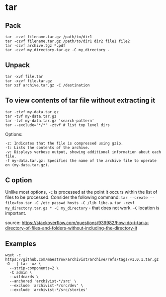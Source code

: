 # tar

## Pack

    tar -czvf filename.tar.gz /path/to/dir1
    tar -czvf filename.tar.gz /path/to/dir1 dir2 file1 file2
    tar -czvf archive.tgz *.pdf
    tar -czvf my_directory.tar.gz -C my_directory .


## Unpack

    tar -xvf file.tar
    tar -xzvf file.tar.gz
    tar xzf archive.tar.gz -C /destination

## To view contents of tar file without extracting it

    tar -ztvf my-data.tar.gz
    tar -tvf my-data.tar.gz
    tar -tvf my-data.tar.gz 'search-pattern'
    tar --exclude='*/*' -ztvf # list top level dirs

Options:

    -z: Indicates that the file is compressed using gzip.
    -t: Lists the contents of the archive.
    -v: Displays verbose output, showing additional information about each file.
    -f my-data.tar.gz: Specifies the name of the archive file to operate on (my-data.tar.gz).

## C option

Unlike most options, `-C` is processed at the point it occurs within the list of files to be processed. Consider the following command: `tar --create --file=foo.tar -C /etc passwd hosts -C /lib libc.a`. `tar -czvf my_directory.tar.gz * -C my_directory` - that does not work. `-C` location is important.

source: https://stackoverflow.com/questions/939982/how-do-i-tar-a-directory-of-files-and-folders-without-including-the-directory-it


## Examples

```
wget -c https://github.com/maestrow/archivist/archive/refs/tags/v1.0.1.tar.gz -O - | tar -xz \
  --strip-components=2 \
  -C admin \
  --wildcards \
  --anchored 'archivist-*/src' \
  --exclude 'archivist-*/src/dev' \
  --exclude 'archivist-*/src/stories'
```